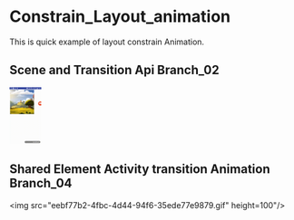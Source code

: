 # Constrain_Layout_animation
This is quick example of layout constrain Animation.

## Scene and Transition Api Branch_02

<img src="341bb8c8-30b0-40c9-8b39-8bea3f93ee4c.gif" height="100" />

## Shared Element Activity transition Animation Branch_04
<img src="eebf77b2-4fbc-4d44-94f6-35ede77e9879.gif" height=100"/>
